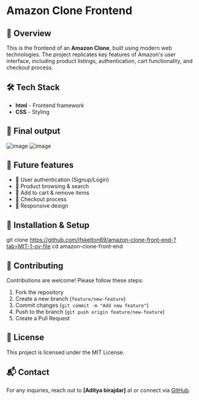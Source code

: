 # Amazon Clone Frontend



## 🚀 Overview

This is the frontend of an **Amazon Clone**, built using modern web technologies. The project replicates key features of Amazon's user interface, including product listings, authentication, cart functionality, and checkout process.

## 🛠️ Tech Stack

- **html** - Frontend framework
- **CSS** - Styling

## 🤩 Final output
![image](https://github.com/user-attachments/assets/32ce681c-d945-46ee-b9b7-0384f164a3f7)
![image](https://github.com/user-attachments/assets/3e02cbbb-a1f8-481c-b5d5-40902b6434de)



## 🎯 Future features

- 🔹 User authentication (Signup/Login)
- 🔹 Product browsing & search
- 🔹 Add to cart & remove items
- 🔹 Checkout process
- 🔹 Responsive design

## 🔧 Installation & Setup

   git clone https://github.com/ifskelton69/amazon-clone-front-end-?tab=MIT-1-ov-file
   cd amazon-clone-front-end


## 🤝 Contributing

Contributions are welcome! Please follow these steps:

1. Fork the repository
2. Create a new branch (`feature/new-feature`)
3. Commit changes (`git commit -m "Add new feature"`)
4. Push to the branch (`git push origin feature/new-feature`)
5. Create a Pull Request

## 📜 License

This project is licensed under the MIT License.

## 📬 Contact

For any inquiries, reach out to **[Aditya birajdar]** at or connect via [GitHub](https://github.com/ifskelton69).
